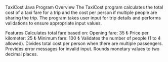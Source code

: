 TaxiCost Java Program
Overview
The TaxiCost program calculates the total cost of a taxi fare for a trip and the cost per person if multiple people are sharing the trip. The program takes user input for trip details and performs validations to ensure appropriate input values.

Features
Calculates total fare based on:
Opening fare: 35 ₺
Price per kilometer: 25 ₺
Minimum fare: 100 ₺
Validates the number of people (1 to 4 allowed).
Divides total cost per person when there are multiple passengers.
Provides error messages for invalid input.
Rounds monetary values to two decimal places.
